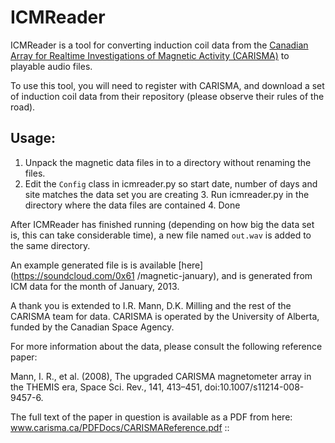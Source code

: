 ICMReader 
=========

ICMReader is a tool for converting induction coil data from the  [Canadian Array
for Realtime Investigations of Magnetic Activity
(CARISMA)](http://www.carisma.ca/) to playable audio files.

To use this tool, you will need to register with CARISMA, and download a set of
induction coil data from their repository (please observe their rules of the
road).

## Usage:

1. Unpack the magnetic data files in to a directory without renaming the files.
2. Edit the `Config` class in icmreader.py so start date, number of days and
site matches the data set you are creating 3. Run icmreader.py in the directory
where the data files are contained 4. Done

After ICMReader has finished running (depending on how big the data set is, this
can take considerable time), a new file named `out.wav` is added to the same
directory.

An example generated file is is available [here](https://soundcloud.com/0x61
/magnetic-january), and is generated from ICM data for the month of January,
2013.

A thank you is extended to I.R. Mann, D.K. Milling and the rest of the CARISMA
team for data. CARISMA is operated by the University of Alberta, funded by the
Canadian Space Agency.

For more information about the data, please consult the following reference
paper:

Mann, I. R., et al. (2008), The upgraded CARISMA magnetometer array in the
THEMIS era, Space Sci. Rev., 141, 413–451, doi:10.1007/s11214-008-9457-6.

The full text of the paper in question is available as a PDF from here:
www.carisma.ca/PDFDocs/CARISMAReference.pdf
::
